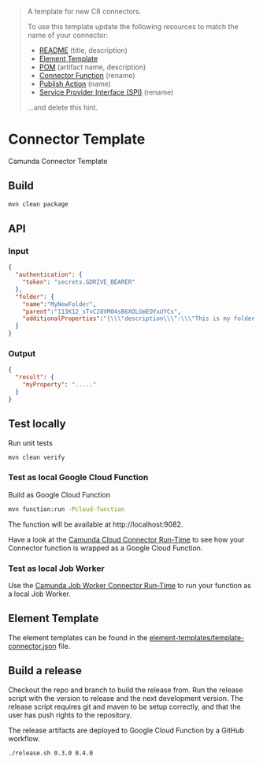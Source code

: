 > A template for new C8 connectors.
>
> To use this template update the following resources to match the name of your connector:
>
> * [README](./README.md) (title, description)
> * [Element Template](./element-templates/google-drive-connector.json)
> * [POM](./pom.xml) (artifact name, description)
> * [Connector Function](./src/main/java/io/camunda/connector/MyConnectorFunction.java) (rename)
> * [Publish Action](./.github/workflows/publish-cloud-function.yaml#L95) (name)
> * [Service Provider Interface (SPI)](./src/main/resources/META-INF/services/io.camunda.connector.api.ConnectorFunction#L1) (rename)
>
> ...and delete this hint.


# Connector Template

Camunda Connector Template

## Build

```bash
mvn clean package
```

## API

### Input

```json
{
  "authentication": {
    "token": "secrets.GDRIVE_BEARER"
  },
  "folder": {
    "name":"MyNewFolder",
    "parent":"113K12_sTvC28VM04sB6XOLGmEOYxUYCs",
    "additionalProperties":"{\\\"description\\\":\\\"This is my folder description\\\", \\\"folderColorRgb\\\": \\\"#abcdef\\\"}"
  }
}
```

### Output

```json
{
  "result": {
    "myProperty": "....."
  }
}
```

## Test locally

Run unit tests

```bash
mvn clean verify
```

### Test as local Google Cloud Function

Build as Google Cloud Function

```bash
mvn function:run -Pcloud-function
```

The function will be available at http://localhost:9082.

Have a look at the [Camunda Cloud Connector Run-Time](https://github.com/camunda/connector-runtime-cloud) to see how your Connector function is wrapped as a Google Cloud Function.

### Test as local Job Worker

Use the [Camunda Job Worker Connector Run-Time](https://github.com/camunda/connector-framework/tree/main/runtime-job-worker) to run your function as a local Job Worker.

## Element Template

The element templates can be found in the [element-templates/template-connector.json](element-templates/google-drive-connector.json) file.

## Build a release

Checkout the repo and branch to build the release from. Run the release script with the version to release and the next
development version. The release script requires git and maven to be setup correctly, and that the user has push rights
to the repository.

The release artifacts are deployed to Google Cloud Function by a GitHub workflow.

```bash
./release.sh 0.3.0 0.4.0
```
